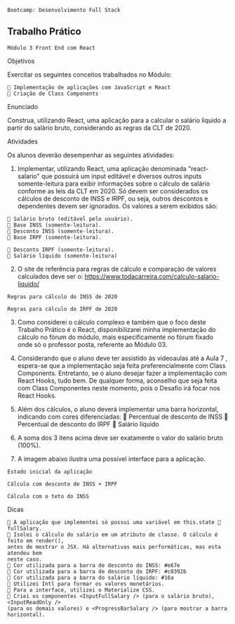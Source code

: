 [](./Enunciado/1.jpg)


```
Bootcamp: Desenvolvimento Full Stack
```
## Trabalho Prático

```
Módulo 3 Front End com React
```
Objetivos

Exercitar os seguintes conceitos trabalhados no Módulo:

```
 Implementação de aplicações com JavaScript e React
 Criação de Class Components
```
Enunciado

Construa, utilizando React, uma aplicação para a calcular o salário líquido a partir
do salário bruto, considerando as regras da CLT de 2020.

Atividades

Os alunos deverão desempenhar as seguintes atividades:

1. Implementar, utilizando React, uma aplicação denominada "react-salario" que
    possuirá um input editável e diversos outros inputs somente-leitura para exibir
    informações sobre o cálculo de salário conforme as leis da CLT em 2020. Só
    devem ser considerados os cálculos de desconto de INSS e IRPF, ou seja, outros
    descontos e dependentes devem ser ignorados. Os valores a serem exibidos são:

```
 Salário bruto (editável pelo usuário).
 Base INSS (somente-leitura).
 Desconto INSS (somente-leitura).
 Base IRPF (somente-leitura).
```

```
 Desconto IRPF (somente-leitura).
 Salário líquido (somente-leitura)
```
2. O site de referência para regras de cálculo e comparação de valores calculados
    deve ser o: https://www.todacarreira.com/calculo-salario-liquido/

```
Regras para cálculo do INSS de 2020
```
```
Regras para cálculo do IRPF de 2020
```
3. Como considerei o cálculo complexo e também que o foco deste Trabalho Prático é
    o React, disponibilizarei minha implementação do cálculo no fórum do módulo,
    mais especificamente no fórum fixado onde só o professor posta, referente ao
    Módulo 03.


4. Considerando que o aluno deve ter assistido às videoaulas até a Aula 7 , espera-se
    que a implementação seja feita preferencialmente com Class Components.
    Entretanto, se o aluno desejar fazer a implementação com React Hooks, tudo
    bem. De qualquer forma, aconselho que seja feita com Class Componentes neste
    momento, pois o Desafio irá focar nos React Hooks.
5. Além dos cálculos, o aluno deverá implementar uma barra horizontal, indicando
    com cores diferenciadas:
        Percentual de desconto de INSS
        Percentual de desconto do IRPF
        Salário líquido
6. A soma dos 3 itens acima deve ser exatamente o valor do salário bruto (100%).
7. A imagem abaixo ilustra uma possível interface para a aplicação.

```
Estado inicial da aplicação
```
```
Cálculo com desconto de INSS + IRPF
```

```
Cálculo com o teto do INSS
```
Dicas

```
 A aplicação que implementei só possui uma variável em this.state  fullSalary.
 Isolei o cálculo do salário em um atributo de classe. O cálculo é feito em render(),
antes de mostrar o JSX. Há alternativas mais performáticas, mas esta atendeu bem
neste caso.
 Cor utilizada para a barra de desconto do INSS: #e67e
 Cor utilizada para a barra de desconto do IRPF: #c0392b
 Cor utilizada para a barra do salário líquido: #16a
 Utilizei Intl para formar os valores monetários.
 Para a interface, utilizei o Materialize CSS.
 Criei os componentes <InputFullSalary /> (para o salário bruto), <InputReadOnly />
(para os demais valores) e <ProgressBarSalary /> (para mostrar a barra
horizontal).
```

